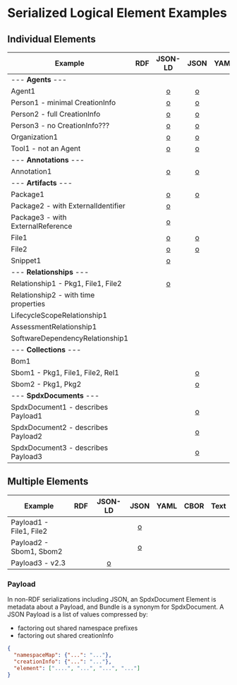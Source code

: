 # Serialized Logical Element Examples
## Individual Elements

| Example                              | RDF |                 JSON-LD                 |                    JSON                    | YAML | CBOR | Text |
|--------------------------------------|:---:|:---------------------------------------:|:------------------------------------------:|------|:----:|:----:|
| --- **Agents** ---                   |     |                                         |                                            |      |      |      |
| Agent1                               |     |    [o](jsonld/examples/agent1.json)     |       [o](json/examples/agent1.json)       |      |      |      |
| Person1 - minimal CreationInfo       |     |    [o](jsonld/examples/person1.json)    |      [o](json/examples/person1.json)       |      |      |      |
| Person2 - full CreationInfo          |     |    [o](jsonld/examples/person2.json)    |      [o](json/examples/person2.json)       |      |      |      |
| Person3 -  no CreationInfo???        |     |    [o](jsonld/examples/person3.json)    |      [o](json/examples/person3.json)       |      |      |      |
| Organization1                        |     |     [o](jsonld/examples/org1.json)      |        [o](json/examples/org1.json)        |      |      |      |
| Tool1 - not an Agent                 |     |      [o](json/examples/tool1.json)      |       [o](json/examples/tool1.json)        |      |      |      |
| --- **Annotations** ---              |     |                                         |                                            |      |      |      |
| Annotation1                          |     |  [o](jsonld/examples/annotation1.json)  |    [o](json/examples/annotation1.json)     |      |      |      |
| --- **Artifacts** ---                |     |                                         |                                            |      |      |      |
| Package1                             |     |   [o](jsonld/examples/package1.json)    |      [o](json/examples/package1.json)      |      |      |      |
| Package2 - with ExternalIdentifier   |     |   [o](jsonld/examples/package2.json)    |                                            |      |      |      |
| Package3 - with ExternalReference    |     |   [o](jsonld/examples/package3.json)    |                                            |      |      |      |
| File1                                |     |     [o](jsonld/examples/file1.json)     |       [o](json/examples/file1.json)        |      |      |      |
| File2                                |     |     [o](jsonld/examples/file2.json)     |       [o](json/examples/file2.json)        |      |      |      |
| Snippet1                             |     |   [o](jsonld/examples/snippet1.json)    |                                            |      |      |      |
| --- **Relationships** ---            |     |                                         |                                            |      |      |      |
| Relationship1 - Pkg1, File1, File2   |     | [o](jsonld/examples/relationship1.json) |                                            |      |      |      |
| Relationship2 - with time properties |     |                                         |                                            |      |      |      |
| LifecycleScopeRelationship1          |     |                                         |                                            |      |      |      |
| AssessmentRelationship1              |     |                                         |                                            |      |      |      |
| SoftwareDependencyRelationship1      |     |                                         |                                            |      |      |      |
| --- **Collections** ---              |     |                                         |                                            |      |      |      |
| Bom1                                 |     |                                         |                                            |      |      |      |
| Sbom1 - Pkg1, File1, File2, Rel1     |     |                                         |       [o](json/examples/sbom1.json)        |      |      |      |
| Sbom2 - Pkg1, Pkg2                   |     |                                         |       [o](json/examples/sbom1.json)        |      |      |      |
| --- **SpdxDocuments** ---            |     |                                         |                                            |      |      |      |
| SpdxDocument1 - describes Payload1   |     |                                         |   [o](json/examples/spdx_document1.json)   |      |      |      |
| SpdxDocument2 - describes Payload2   |     |                                         |   [o](json/examples/spdx_document2.json)   |      |      |      |
| SpdxDocument3 - describes Payload3   |     |                                         |   [o](json/examples/spdx_document3.json)   |      |      |      |

## Multiple Elements

| Example                 | RDF |                 JSON-LD                 |                 JSON                  | YAML  |               CBOR               | Text |
|-------------------------|:---:|:---------------------------------------:|:-------------------------------------:|-------|:--------------------------------:|:----:|
| Payload1 - File1, File2 |     |                                         | [o](json/examples/spdx_payload1.json) |       |                                  |      |
| Payload2 - Sbom1, Sbom2 |     |                                         | [o](json/examples/spdx_payload2.json) |       |                                  |      |
| Payload3 - v2.3         |     | [o](jsonld/examples/spdx_payload3.json) |                                       |       |                                  |      |

### Payload
In non-RDF serializations including JSON, an SpdxDocument Element is metadata about a Payload, and Bundle is a synonym for SpdxDocument.
A JSON Payload is a list of values compressed by:
- factoring out shared namespace prefixes
- factoring out shared creationInfo

```json
{
  "namespaceMap": {"...": "..."},
  "creationInfo": {"...": "..."},
  "element": ["....", "...", "...", "..."]
}
```
